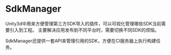 # SdkManager
Unity3d中用来方便管理第三方SDK导入的插件，可以可视化管理哪些SDK当前需要引入到工程。
主要解决应用发布到不同平台时，需要切换不同SDK的烦恼。

SdkManager还提供一套API来管理引用的SDK，方便在CI服务器上执行构建任务。
